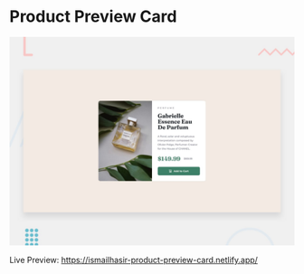 # Product Preview Card

![Design preview for the Product preview card component coding challenge](./design/desktop-preview.jpg)

Live Preview: https://ismailhasir-product-preview-card.netlify.app/

